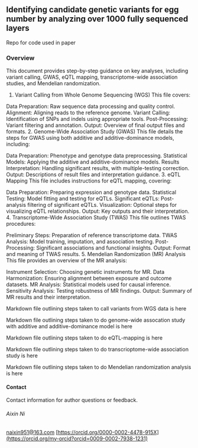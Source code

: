 ## Identifying candidate genetic variants for egg number by analyzing over 1000 fully sequenced layers

Repo for code used in paper

### Overview

This document provides step-by-step guidance on key analyses, including variant calling, GWAS, eQTL mapping, transcriptome-wide association studies, and Mendelian randomization. 

1. Variant Calling from Whole Genome Sequencing (WGS)
This file covers:

Data Preparation: Raw sequence data processing and quality control.
Alignment: Aligning reads to the reference genome.
Variant Calling: Identification of SNPs and indels using appropriate tools.
Post-Processing: Variant filtering and annotation.
Output: Overview of final output files and formats.
2. Genome-Wide Association Study (GWAS)
This file details the steps for GWAS using both additive and additive-dominance models, including:

Data Preparation: Phenotype and genotype data preprocessing.
Statistical Models: Applying the additive and additive-dominance models.
Results Interpretation: Handling significant results, with multiple-testing correction.
Output: Descriptions of result files and interpretation guidance.
3. eQTL Mapping
This file includes instructions for eQTL mapping, covering:

Data Preparation: Preparing expression and genotype data.
Statistical Testing: Model fitting and testing for eQTLs.
Significant eQTLs: Post-analysis filtering of significant eQTLs.
Visualization: Optional steps for visualizing eQTL relationships.
Output: Key outputs and their interpretation.
4. Transcriptome-Wide Association Study (TWAS)
This file outlines TWAS procedures:

Preliminary Steps: Preparation of reference transcriptome data.
TWAS Analysis: Model training, imputation, and association testing.
Post-Processing: Significant associations and functional insights.
Output: Format and meaning of TWAS results.
5. Mendelian Randomization (MR) Analysis
This file provides an overview of the MR analysis:

Instrument Selection: Choosing genetic instruments for MR.
Data Harmonization: Ensuring alignment between exposure and outcome datasets.
MR Analysis: Statistical models used for causal inference.
Sensitivity Analysis: Testing robustness of MR findings.
Output: Summary of MR results and their interpretation.

Markdown file outlining steps taken to call variants from WGS data is here 

Markdown file outlining steps taken to do genome-wide assocation study with additive and additive-dominance model is here 

Markdown file outlining steps taken to do eQTL-mapping is here  

Markdown file outlining steps taken to do transcrioptome-wide association study is here  

Markdown file outlining steps taken to do Mendelian randomization analysis is here  

#### Contact
Contact information for author questions or feedback.

###### Aixin Ni

naixin951@163.com
[https://orcid.org/0000-0002-4478-915X](https://orcid.org/my-orcid?orcid=0009-0002-7938-1231)
